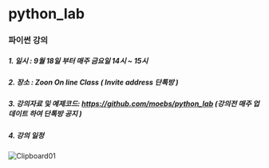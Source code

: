 # python_lab

### 파이썬 강의

##### 1. 일시 : 9월 18일 부터 매주 금요일 14시 ~ 15시 
##### 2. 장소 : Zoon On line Class ( Invite address 단톡방  )
##### 3. 강의자료 및 예제코드: https://github.com/moebs/python_lab (강의전 매주 업데이트 하여 단톡방 공지 )
##### 4. 강의 일정 

![Clipboard01](https://user-images.githubusercontent.com/50386254/92998752-ce93b280-f556-11ea-8cc1-a3cbc10f1388.jpg)


